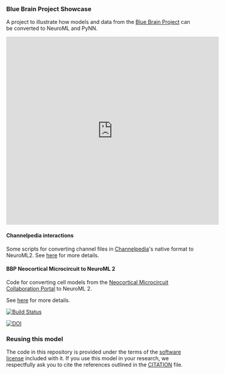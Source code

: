 ### Blue Brain Project Showcase

A project to illustrate how models and data from the [Blue Brain Project](http://bluebrain.epfl.ch/) can be converted to NeuroML and PyNN.

<iframe src="http://wl.figshare.com/articles/1570970/embed" width="568" height="502" frameborder="0"></iframe>

#### Channelpedia interactions

Some scripts for converting channel files in [Channelpedia](http://channelpedia.epfl.ch/)'s native format to NeuroML2. See [here](Channelpedia) for more details.

#### BBP Neocortical Microcircuit to NeuroML 2

Code for converting cell models from the [Neocortical Microcircuit Collaboration Portal](https://bbp.epfl.ch/nmc-portal/microcircuit)
to NeuroML 2.

See [here](https://github.com/OpenSourceBrain/BlueBrainProjectShowcase/blob/master/NMC/NeuroML2/README.md) for more details.

[![Build Status](https://travis-ci.com/OpenSourceBrain/BlueBrainProjectShowcase.svg?branch=master)](https://travis-ci.com/OpenSourceBrain/BlueBrainProjectShowcase)

[![DOI](https://www.zenodo.org/badge/17436997.svg)](https://www.zenodo.org/badge/latestdoi/17436997)

### Reusing this model

The code in this repository is provided under the terms of the [software license](LICENSE) included with it. If you use this model in your research, we respectfully ask you to cite the references outlined in the [CITATION](CITATION.md) file.
